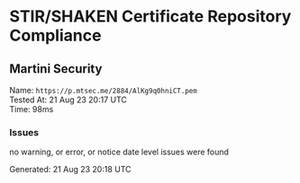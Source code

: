 # STIR/SHAKEN Certificate Repository Compliance

## Martini Security

Name: `https://p.mtsec.me/2884/AlKg9q0hniCT.pem`\
Tested At: 21 Aug 23 20:17 UTC\
Time: 98ms

### Issues

no warning, or error, or notice date level issues were found

Generated: 21 Aug 23 20:18 UTC